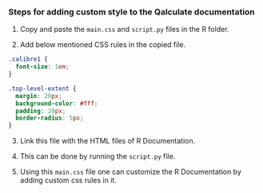 ### Steps for adding custom style to the Qalculate documentation

1. Copy and paste the `main.css` and `script.py` files in the R folder.

2. Add below mentioned CSS rules in the copied file.

```css
.calibre1 {
  font-size: 1em;
}

.top-level-extent {
  margin: 20px;
  background-color: #fff;
  padding: 20px;
  border-radius: 5px;
}
```

3. Link this file with the HTML files of R Documentation.

4. This can be done by running the `script.py` file. 

5. Using this `main.css` file one can customize the R Documentation by adding custom css rules in it.
